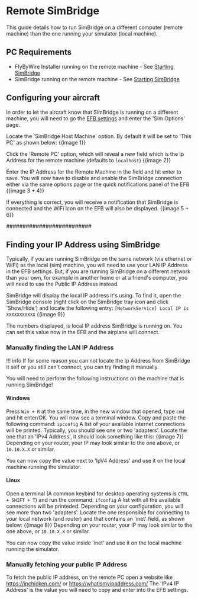 # Remote SimBridge

This guide details how to run SimBridge on a different computer (remote machine) than the one running your simulator (local machine). 

## PC Requirements

- FlyByWire Installer running on the remote machine - See [Starting SimBridge](../install-configure/start-simbridge.md)
- SimBridge running on the remote machine - See [Starting SimBridge](../install-configure/start-simbridge.md)

## Configuring your aircraft

In order to let the aircraft know that SimBridge is running on a different machine, you will need to go the [EFB settings](../../fbw-a32nx/feature-guides/flypados3/settings/) and enter the 'Sim Options' page. 

Locate the 'SimBridge Host Machine' option. By default it will be set to 'This PC' as shown below:
{{image 1}}

Click the 'Remote PC' option, which will reveal a new field which is the Ip Address for the remote machine (defaults to `localhost`) 
{{image 2}}

Enter the IP Address for the Remote Machine in the field and hit enter to save. You will now have to disable and enable the SimBridge connection either via the same options page or the quick notifications panel of the EFB 
{{image 3 + 4}}

If everything is correct, you will receive a notification that SimBridge is connected and the WiFi icon on the EFB will also be displayed. 
{{image 5 + 6}}

##########################

## Finding your IP Address using SimBridge

Typically, if you are running SimBridge on the same network (via ethernet or WiFi) as the local (sim) machine, you will need to use your LAN IP Address in the EFB settings. 
But, if you are running SimBridge on a different network than your own, for example in another home or at a friend's computer, you will need to use the Public IP Address instead.

SimBridge will display the local IP address it's using. To find it, open the SimBridge console (right click on the SimBridge tray icon and click 'Show/Hide') and locate the following entry: `[NetworkService] Local IP is XXXXXXXXXXX`
{{image 9}}

The numbers displayed, is local IP address SimBridge is running on. You can set this value now in the EFB and the airplane will connect.


### Manually finding the LAN IP Address

!!! info 
    If for some reason you can not locate the Ip Address from SimBridge it self or you still can't connect, you can try finding it manually. 

You will need to perform the following instructions on the machine that is running SimBridge! 

#### Windows

Press `Win + R` at the same time, in the new window that opened, type `cmd` and hit enter/OK. You will now see a terminal window. Copy and paste the following command: 
`ipconfig` 
A list of your available internet connections will be printed. Typically, you should see one or two 'adapters'. 
Locate the one that an 'IPv4 Address', it should look something like this: 
{{image 7}}
Depending on your router, your IP may look similar to the one above, or `10.10.X.X` or similar. 

You can now copy the value next to 'IpV4 Address' and use it on the local machine running the simulator.  

#### Linux

Open a terminal (A common keybind for desktop operating systems is `CTRL + SHIFT + T`) and run the command: 
`ifconfig` 
A list with all the available connections will be printeded. Depending on your configuration, you will see more than two 'adapters'. Locate the one responsible for connecting to your local network (and router) and that contains an 'inet' field, as shown below: 
{{image 8}}
Depending on your router, your IP may look similar to the one above, or `10.10.X.X` or similar. 

You can now copy the value inside 'inet' and use it on the local machine running the simulator. 

### Manually fetching your public IP Address


To fetch the public IP address, on the remote PC open a website like https://ipchicken.com/ or https://whatismyipaddress.com/
The 'IPv4 IP Address' is the value you will need to copy and enter into the EFB settings.
